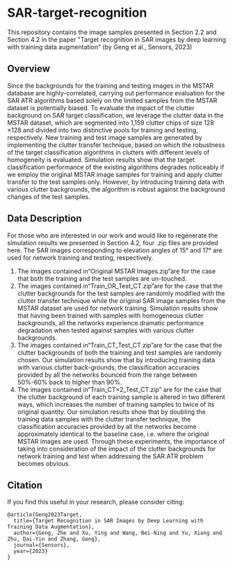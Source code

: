 # SAR-target-recognition
This repository contains the image samples presented in Section 2.2 and Section 4.2 in the paper "Target recognition in SAR images by deep learning with training data augmentation" (by Geng et al., Sensors, 2023)

## Overview
Since the backgrounds for the training and testing images in the MSTAR database are highly-correlated, carrying out performance evaluation for the SAR ATR algorithms based solely on the limited samples from the MSTAR dataset is potentially biased. To evaluate the impact of the clutter background on SAR target classification, we leverage the clutter data in the MSTAR dataset, which are segmented into 1,159 clutter chips of size 128 ×128 and divided into two distinctive pools for training and testing, respectively. New training and test image samples are generated by implementing the clutter transfer technique, based on which the robustness of the target classification algorithms in clutters with different levels of homogeneity is evaluated. Simulation results show that the target classification performance of the existing algorithms degrades noticeably if we employ the original MSTAR image samples for training and apply clutter transfer to the test samples only. However, by introducing training data with various clutter backgrounds, the algorithm is robust against the background changes of the test samples.

## Data Description
For those who are interested in our work and would like to regenerate the simulation results we presented in Section 4.2, four .zip files are provided here. The SAR images corresponding to elevation angles of 15° and 17° are used for network training and testing, respectively.
1) The images contained in“Original MSTAR Images.zip”are for the case that both the training and the test samples are un-touched. 
2) The images contained in“Train_OR_Test_CT.zip”are for the case that the clutter backgrounds for the test samples are randomly modified with the clutter transfer technique while the original SAR image samples from the MSTAR dataset are used for network training. Simulation results show that having been trained with samples with homogeneous clutter backgrounds, all the networks experience dramatic performance degradation when tested against samples with various clutter backgrounds.
3) The images contained in“Train_CT_Test_CT.zip”are for the case that the clutter backgrounds of both the training and test samples are randomly chosen. Our simulation results show that by introducing training data with various clutter back-grounds, the classification accuracies provided by all the networks bounced from the range between 50%-60% back to higher than 90%. 
4) The images contained in“Train_CT×2_Test_CT.zip” are for the case that the clutter background of each training sample is altered in two different ways, which increases the number of training samples to twice of its original quantity. Our simulation results show that by doubling the training data samples with the clutter transfer technique, the classification accuracies provided by all the networks become approximately identical to the baseline case, i.e. where the original MSTAR images are used. 
Through these experiments, the importance of taking into consideration of the impact of the clutter backgrounds for network training and test when addressing the SAR ATR problem becomes obvious.


## Citation

If you find this useful in your research, please consider citing:

    @article{Geng2023Target,
      title={Target Recognition in SAR Images by Deep Learning with Training Data Augmentation},
      author={Geng, Zhe and Xu, Ying and Wang, Bei-Ning and Yu, Xiang and Zhu, Dai-Yin and Zhang, Gong},
      journal={Sensors},
      year={2023}
    }
